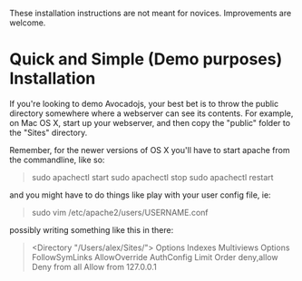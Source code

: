 These installation instructions are not meant for novices. Improvements are welcome.

# Quick and Simple (Demo purposes) Installation

If you're looking to demo Avocadojs, your best bet is to throw the public directory somewhere where a webserver can see its contents. For example, on Mac OS X, start up your webserver, and then copy the "public" folder to the "Sites" directory.  

Remember, for the newer versions of OS X you'll have to start apache from the commandline, like so:  

>sudo apachectl start
>sudo apachectl stop
>sudo apachectl restart

and you might have to do things like play with your user config file, ie:

>sudo vim /etc/apache2/users/USERNAME.conf

possibly writing something like this in there:

> <Directory "/Users/alex/Sites/">
>        Options Indexes Multiviews
>        Options FollowSymLinks
>        AllowOverride AuthConfig Limit
>        Order deny,allow
>        Deny from all
>        Allow from 127.0.0.1
> </Directory>


